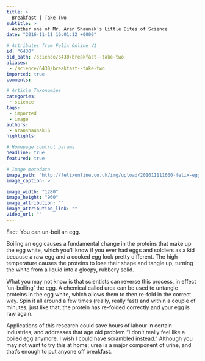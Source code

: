 ```yaml
---
title: >
  Breakfast | Take Two
subtitle: >
  Another one of Mr. Aran Shaunak’s Little Bites of Science
date: "2016-11-11 16:01:12 +0000"

# Attributes from Felix Online V1
id: "6430"
old_path: /science/6430/breakfast--take-two
aliases:
 - /science/6430/breakfast--take-two
imported: true
comments:

# Article Taxonomies
categories:
 - science
tags:
 - imported
 - image
authors:
 - aranshaunak16
highlights:

# Homepage control params
headline: true
featured: true

# Image metadata
image_path: "http://felixonline.co.uk/img/upload/201611111600-felix-egg-722847_1280.jpg"
image_caption: >

image_width: "1280"
image_height: "960"
image_attribution: ""
image_attribution_link: ""
video_url: ""
---
```


Fact: You can un-boil an egg.

Boiling an egg causes a fundamental change in the proteins that make up the egg white, which you’ll know if you ever had eggs and soldiers as a kid because a raw egg and a cooked egg look pretty different. The high temperature causes the proteins to lose their shape and tangle up, turning the white from a liquid into a gloopy, rubbery solid.

What you may not know is that scientists can reverse this process, in effect ‘un-boiling’ the egg. A chemical called urea can be used to untangle proteins in the egg white, which allows them to then re-fold in the correct way. Spin it all around a few times (really, really fast) and within a couple of minutes, just like that, the protein has re-folded correctly and your egg is raw again.

Applications of this research could save hours of labour in certain industries, and addresses that age old problem “I don’t really feel like a boiled egg anymore, I wish I could have scrambled instead.” Although you may not want to try this at home; urea is a major component of urine, and that’s enough to put anyone off breakfast.
